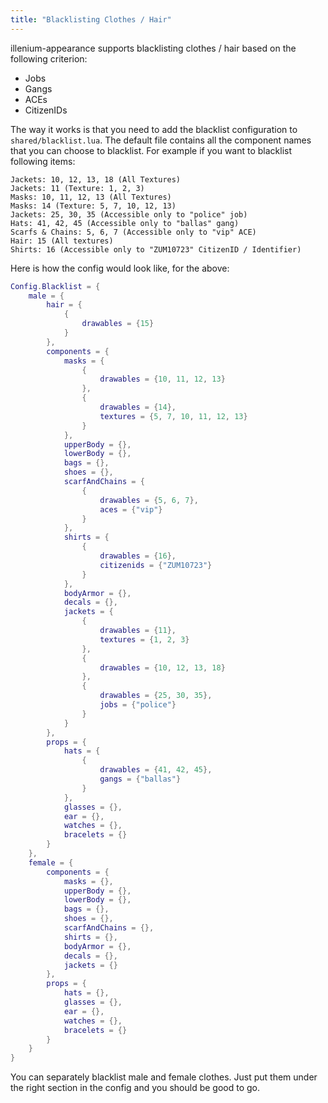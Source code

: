```yaml
---
title: "Blacklisting Clothes / Hair"
---
```


illenium-appearance supports blacklisting clothes / hair based on the following criterion:

- Jobs
- Gangs
- ACEs
- CitizenIDs

The way it works is that you need to add the blacklist configuration to `shared/blacklist.lua`.  The default file contains all the component names that you can choose to blacklist. For example if you want to blacklist following items:

```title="Example"
Jackets: 10, 12, 13, 18 (All Textures)
Jackets: 11 (Texture: 1, 2, 3)
Masks: 10, 11, 12, 13 (All Textures)
Masks: 14 (Texture: 5, 7, 10, 12, 13)
Jackets: 25, 30, 35 (Accessible only to "police" job)
Hats: 41, 42, 45 (Accessible only to "ballas" gang)
Scarfs & Chains: 5, 6, 7 (Accessible only to "vip" ACE)
Hair: 15 (All textures)
Shirts: 16 (Accessible only to "ZUM10723" CitizenID / Identifier)
```

Here is how the config would look like, for the above:

```lua title="shared/blacklist.lua"
Config.Blacklist = {
    male = {
        hair = {
            {
                drawables = {15}
            }
        },
        components = {
            masks = {
                {
                    drawables = {10, 11, 12, 13}
                },
                {
                    drawables = {14},
                    textures = {5, 7, 10, 11, 12, 13}
                }
            },
            upperBody = {},
            lowerBody = {},
            bags = {},
            shoes = {},
            scarfAndChains = {
                {
                    drawables = {5, 6, 7},
                    aces = {"vip"}
                }
            },
            shirts = {
                {
                    drawables = {16},
                    citizenids = {"ZUM10723"}
                }
            },
            bodyArmor = {},
            decals = {},
            jackets = {
                {
                    drawables = {11},
                    textures = {1, 2, 3}
                },
                {
                    drawables = {10, 12, 13, 18}
                },
                {
                    drawables = {25, 30, 35},
                    jobs = {"police"}
                }
            }
        },
        props = {
            hats = {
                {
                    drawables = {41, 42, 45},
                    gangs = {"ballas"}
                }
            },
            glasses = {},
            ear = {},
            watches = {},
            bracelets = {}
        }
    },
    female = {
        components = {
            masks = {},
            upperBody = {},
            lowerBody = {},
            bags = {},
            shoes = {},
            scarfAndChains = {},
            shirts = {},
            bodyArmor = {},
            decals = {},
            jackets = {}
        },
        props = {
            hats = {},
            glasses = {},
            ear = {},
            watches = {},
            bracelets = {}
        }
    }
}

```

You can separately blacklist male and female clothes. Just put them under the right section in the config and you should be good to go.
